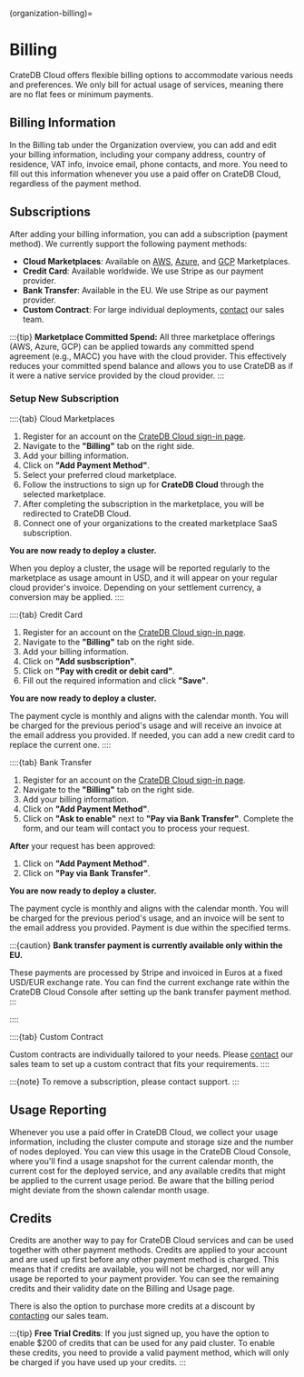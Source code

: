(organization-billing)=
# Billing

CrateDB Cloud offers flexible billing options to accommodate various needs and
preferences. We only bill for actual usage of services, meaning there are no
flat fees or minimum payments.

## Billing Information 

In the Billing tab under the Organization overview, you can add and edit your
billing information, including your company address, country of residence, VAT
info, invoice email, phone contacts, and more. You need to fill out this
information whenever you use a paid offer on CrateDB Cloud, regardless of the
payment method.


## Subscriptions

After adding your billing information, you can add a subscription (payment
method). We currently support the following payment methods:

- **Cloud Marketplaces**: Available on [AWS](https://aws.amazon.com/marketplace/pp/prodview-l7rqf2xpeaubk),
  [Azure](https://azuremarketplace.microsoft.com/en-us/marketplace/apps/crate.cratedbcloud), 
  and [GCP](https://console.cloud.google.com/marketplace/product/cratedb-public/cratedb-gcp) Marketplaces.
- **Credit Card**: Available worldwide. We use Stripe as our payment provider.
- **Bank Transfer**: Available in the EU. We use Stripe as our payment provider.
- **Custom Contract**: For large individual deployments, [contact](https://cratedb.com/contact) our sales team.

:::{tip}
**Marketplace Committed Spend:** All three marketplace offerings
(AWS, Azure, GCP) can be applied towards any committed spend agreement (e.g., MACC)
you have with the cloud provider. This effectively reduces your committed spend
balance and allows you to use CrateDB as if it were a native service provided by
the cloud provider.
:::

### Setup New Subscription

::::{tab} Cloud Marketplaces
<br>

1. Register for an account on the [CrateDB Cloud sign-in page](https://console.cratedb.cloud/).
2. Navigate to the **"Billing"** tab on the right side.
3. Add your billing information.
4. Click on **"Add Payment Method"**.
5. Select your preferred cloud marketplace.
6. Follow the instructions to sign up for **CrateDB Cloud** through the selected marketplace.
7. After completing the subscription in the marketplace, you will be redirected to CrateDB Cloud.
8. Connect one of your organizations to the created marketplace SaaS subscription.

**You are now ready to deploy a cluster.**

When you deploy a cluster, the usage will be reported regularly to the
marketplace as usage amount in USD, and it will appear on your regular cloud
provider's invoice. Depending on your settlement currency, a conversion may be
applied.
::::

::::{tab} Credit Card
<br>

1. Register for an account on the [CrateDB Cloud sign-in page](https://console.cratedb.cloud/).
2. Navigate to the **"Billing"** tab on the right side.
3. Add your billing information.
4. Click on **"Add susbscription"**.
5. Click on **"Pay with credit or debit card"**.
6. Fill out the required information and click **"Save"**.

**You are now ready to deploy a cluster.**

The payment cycle is monthly and aligns with the calendar month. You will be charged
for the previous period's usage and will receive an invoice at the email address
you provided. If needed, you can add a new credit card to replace the current one.
::::

::::{tab} Bank Transfer
<br>

1. Register for an account on the [CrateDB Cloud sign-in page](https://console.cratedb.cloud/).
2. Navigate to the **"Billing"** tab on the right side.
3. Add your billing information.
4. Click on **"Add Payment Method"**.
5. Click on **"Ask to enable"** next to **"Pay via Bank Transfer"**. Complete
  the form, and our team will contact you to process your request.

**After** your request has been approved:

1. Click on **"Add Payment Method"**.
2. Click on **"Pay via Bank Transfer"**.

**You are now ready to deploy a cluster.**

The payment cycle is monthly and aligns with the calendar month. You will be charged
for the previous period's usage, and an invoice will be sent to the email address
you provided. Payment is due within the specified terms.

:::{caution}
**Bank transfer payment is currently available only within the EU.**

These payments are processed by Stripe and invoiced in Euros at a fixed USD/EUR 
exchange rate. You can find the current exchange rate within the CrateDB Cloud
Console after setting up the bank transfer payment method.
:::

::::

::::{tab} Custom Contract
<br>

Custom contracts are individually tailored to your needs. Please 
[contact](https://cratedb.com/contact) our sales team to set up a custom contract
that fits your requirements.
::::


:::{note}
To remove a subscription, please contact support.
:::

## Usage Reporting

Whenever you use a paid offer in CrateDB Cloud, we collect your usage
information, including the cluster compute and storage size and the number of
nodes deployed. You can view this usage in the CrateDB Cloud Console, where
you'll find a usage snapshot for the current calendar month, the current cost
for the deployed service, and any available credits that might be applied to
the current usage period. Be aware that the billing period might deviate from
the shown calendar month usage.


## Credits

Credits are another way to pay for CrateDB Cloud services and can be used together
with other payment methods. Credits are applied to your account and are used up
first before any other payment method is charged. This means that if credits are
available, you will not be charged, nor will any usage be reported to your
payment provider. You can see the remaining credits and their validity date on
the Billing and Usage page.

There is also the option to purchase more credits at a discount by
[contacting](https://cratedb.com/contact) our sales team. 

:::{tip}
**Free Trial Credits**: If you just signed up, you have the option to enable
$200 of credits that can be used for any paid cluster. To enable these credits,
you need to provide a valid payment method, which will only be charged if you
have used up your credits.
:::
